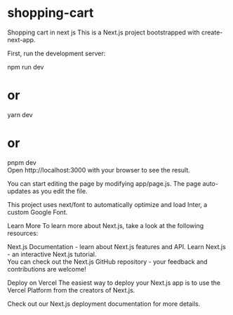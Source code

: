 # shopping-cart
Shopping cart in next js
This is a Next.js project bootstrapped with create-next-app. 
   

First, run the development server:   
     
npm run dev  
# or       
yarn dev        
# or  
pnpm dev      
Open http://localhost:3000 with your browser to see the result.  
 
You can start editing the page by modifying app/page.js. The page auto-updates as you edit the file.
 
This project uses next/font to automatically optimize and load Inter, a custom Google Font.


Learn More 
To learn more about Next.js, take a look at the following resources:

Next.js Documentation - learn about Next.js features and API.
Learn Next.js - an interactive Next.js tutorial.  
You can check out the Next.js GitHub repository - your feedback and contributions are welcome!
 
Deploy on Vercel
The easiest way to deploy your Next.js app is to use the Vercel Platform from the creators of Next.js.
 
Check out our Next.js deployment documentation for more details. 
   
